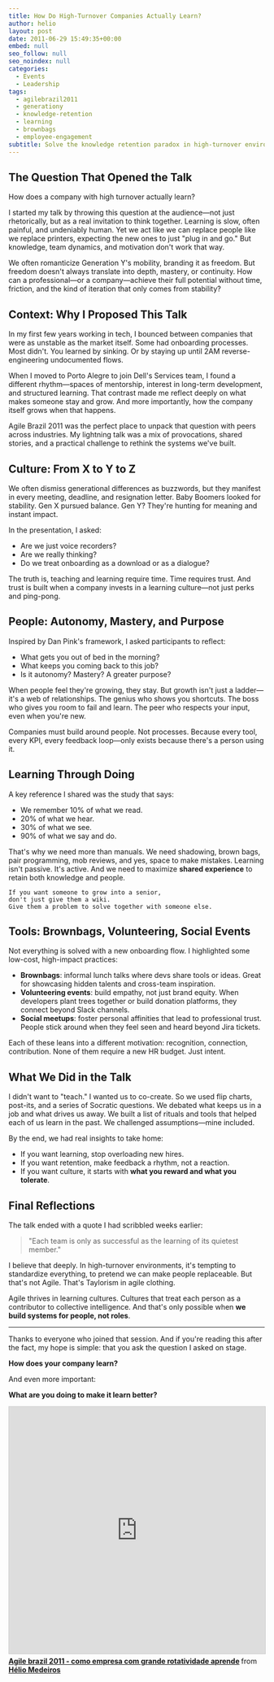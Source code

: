 ```yaml
---
title: How Do High-Turnover Companies Actually Learn?
author: helio
layout: post
date: 2011-06-29 15:49:35+00:00
embed: null
seo_follow: null
seo_noindex: null
categories:
  - Events
  - Leadership
tags:
  - agilebrazil2011
  - generationy
  - knowledge-retention
  - learning
  - brownbags
  - employee-engagement
subtitle: Solve the knowledge retention paradox in high-turnover environments—discover strategies for capturing, transferring, and preserving institutional knowledge when teams constantly change
---
```


## The Question That Opened the Talk

How does a company with high turnover actually learn?

I started my talk by throwing this question at the audience—not just rhetorically, but as a real invitation to think together. Learning is slow, often painful, and undeniably human. Yet we act like we can replace people like we replace printers, expecting the new ones to just "plug in and go." But knowledge, team dynamics, and motivation don't work that way.

We often romanticize Generation Y's mobility, branding it as freedom. But freedom doesn't always translate into depth, mastery, or continuity. How can a professional—or a company—achieve their full potential without time, friction, and the kind of iteration that only comes from stability?

## Context: Why I Proposed This Talk

In my first few years working in tech, I bounced between companies that were as unstable as the market itself. Some had onboarding processes. Most didn't. You learned by sinking. Or by staying up until 2AM reverse-engineering undocumented flows.

When I moved to Porto Alegre to join Dell's Services team, I found a different rhythm—spaces of mentorship, interest in long-term development, and structured learning. That contrast made me reflect deeply on what makes someone stay and grow. And more importantly, how the company itself grows when that happens.

Agile Brazil 2011 was the perfect place to unpack that question with peers across industries. My lightning talk was a mix of provocations, shared stories, and a practical challenge to rethink the systems we've built.

## Culture: From X to Y to Z

We often dismiss generational differences as buzzwords, but they manifest in every meeting, deadline, and resignation letter. Baby Boomers looked for stability. Gen X pursued balance. Gen Y? They're hunting for meaning and instant impact.

In the presentation, I asked:

- Are we just voice recorders?
- Are we really thinking?
- Do we treat onboarding as a download or as a dialogue?

The truth is, teaching and learning require time. Time requires trust. And trust is built when a company invests in a learning culture—not just perks and ping-pong.

## People: Autonomy, Mastery, and Purpose

Inspired by Dan Pink's framework, I asked participants to reflect:

- What gets you out of bed in the morning?
- What keeps you coming back to this job?
- Is it autonomy? Mastery? A greater purpose?

When people feel they're growing, they stay. But growth isn't just a ladder—it's a web of relationships. The genius who shows you shortcuts. The boss who gives you room to fail and learn. The peer who respects your input, even when you're new.

Companies must build around people. Not processes. Because every tool, every KPI, every feedback loop—only exists because there's a person using it.

## Learning Through Doing

A key reference I shared was the study that says:

- We remember 10% of what we read.
- 20% of what we hear.
- 30% of what we see.
- 90% of what we say and do.

That's why we need more than manuals. We need shadowing, brown bags, pair programming, mob reviews, and yes, space to make mistakes. Learning isn't passive. It's active. And we need to maximize **shared experience** to retain both knowledge and people.

```text
If you want someone to grow into a senior,
don't just give them a wiki.
Give them a problem to solve together with someone else.
```

## Tools: Brownbags, Volunteering, Social Events

Not everything is solved with a new onboarding flow. I highlighted some low-cost, high-impact practices:

- **Brownbags**: informal lunch talks where devs share tools or ideas. Great for showcasing hidden talents and cross-team inspiration.
- **Volunteering events**: build empathy, not just brand equity. When developers plant trees together or build donation platforms, they connect beyond Slack channels.
- **Social meetups**: foster personal affinities that lead to professional trust. People stick around when they feel seen and heard beyond Jira tickets.

Each of these leans into a different motivation: recognition, connection, contribution. None of them require a new HR budget. Just intent.

## What We Did in the Talk

I didn't want to "teach." I wanted us to co-create. So we used flip charts, post-its, and a series of Socratic questions. We debated what keeps us in a job and what drives us away. We built a list of rituals and tools that helped each of us learn in the past. We challenged assumptions—mine included.

By the end, we had real insights to take home:

- If you want learning, stop overloading new hires.
- If you want retention, make feedback a rhythm, not a reaction.
- If you want culture, it starts with **what you reward and what you tolerate**.

## Final Reflections

The talk ended with a quote I had scribbled weeks earlier:

> "Each team is only as successful as the learning of its quietest member."

I believe that deeply. In high-turnover environments, it's tempting to standardize everything, to pretend we can make people replaceable. But that's not Agile. That's Taylorism in agile clothing.

Agile thrives in learning cultures. Cultures that treat each person as a contributor to collective intelligence. And that's only possible when **we build systems for people, not roles**.

---

Thanks to everyone who joined that session. And if you're reading this after the fact, my hope is simple: that you ask the question I asked on stage.

**How does your company learn?**

And even more important:

**What are you doing to make it learn better?**

<iframe src="https://www.slideshare.net/slideshow/embed_code/key/dKreN7cgKMrOsQ?startSlide=1" width="597" height="486" frameborder="0" marginwidth="0" marginheight="0" scrolling="no" style="border:1px solid #CCC; border-width:1px; margin-bottom:5px;max-width: 100%;" allowfullscreen></iframe> <div style="margin-bottom:5px"><strong> <a href="https://www.slideshare.net/slideshow/agile-brazil-2011-como-empresa-com-grande-rotatividade-aprende/8467543" title="Agile brazil 2011 - como empresa com grande rotatividade aprende" target="_blank">Agile brazil 2011 - como empresa com grande rotatividade aprende</a> </strong> from <strong> <a href="https://www.slideshare.net/heliomedeiros" target="_blank">Hélio Medeiros</a> </strong></div>

